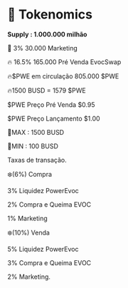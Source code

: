 # 🎯 Tokenomics

**Supply : 1.000.000 milhão**&#x20;

🚀 3% 30.000 Marketing&#x20;

🔥 16.5% 165.000 Pré Venda EvocSwap



🔥$PWE em circulação 805.000 $PWE

🔥1500 BUSD = 1579 $PWE



$PWE Preço Pré Venda $0.95

$PWE Preço Lançamento $1.00

💸MAX : 1500 BUSD&#x20;

💸MIN : 100 BUSD



Taxas de transação.&#x20;

❄️(6%) Compra&#x20;

3% Liquidez PowerEvoc&#x20;

2% Compra e Queima EVOC&#x20;

1% Marketing

❄️(10%) Venda&#x20;

5% Liquidez PowerEvoc&#x20;

3% Compra e Queima EVOC&#x20;

2% Marketing.
